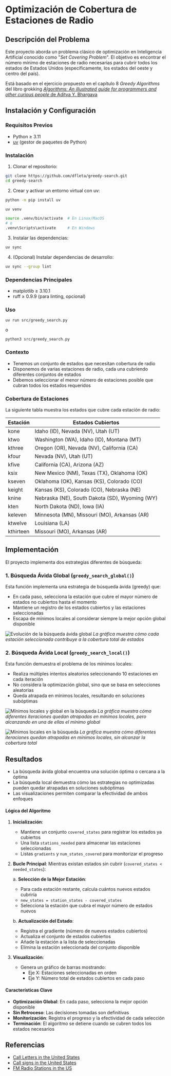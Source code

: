 # Optimización de Cobertura de Estaciones de Radio

## Descripción del Problema
Este proyecto aborda un problema clásico de optimización en Inteligencia Artificial conocido como "_Set Covering Problem_". El objetivo es encontrar el número mínimo de estaciones de radio necesarias para cubrir todos los estados de Estados Unidos (específicamente, los estados del oeste y centro del país).

Está basado en el ejercicio propuesto en el capítulo 8 _Greedy Algorithms_ del libro grokking [_Algorithms: An illustrated guide for programmers and other curious people_ de Aditya Y. Bhargava](https://github.com/egonSchiele/grokking_algorithms)

## Instalación y Configuración

### Requisitos Previos
- Python ≥ 3.11
- [uv](https://github.com/astral-sh/uv) (gestor de paquetes de Python)

### Instalación

1. Clonar el repositorio:
```bash
git clone https://github.com/dfleta/greedy-search.git
cd greedy-search
```

2. Crear y activar un entorno virtual con uv:
```bash
python -m pip install uv

uv venv

source .venv/bin/activate  # En Linux/MacOS
# o
.venv\Scripts\activate     # En Windows
```

3. Instalar las dependencias:
```bash
uv sync
```

4. (Opcional) Instalar dependencias de desarrollo:
```bash
uv sync --group lint
```

### Dependencias Principales
- matplotlib ≥ 3.10.1
- ruff ≥ 0.9.9 (para linting, opcional)

### Uso

`uv run src/greedy_search.py`

o

`python3 src/greedy_search.py`

### Contexto
- Tenemos un conjunto de estados que necesitan cobertura de radio
- Disponemos de varias estaciones de radio, cada una cubriendo diferentes conjuntos de estados
- Debemos seleccionar el menor número de estaciones posible que cubran todos los estados requeridos

### Cobertura de Estaciones
La siguiente tabla muestra los estados que cubre cada estación de radio:

| Estación   | Estados Cubiertos |
|------------|------------------|
| kone       | Idaho (ID), Nevada (NV), Utah (UT) |
| ktwo       | Washington (WA), Idaho (ID), Montana (MT) |
| kthree     | Oregon (OR), Nevada (NV), California (CA) |
| kfour      | Nevada (NV), Utah (UT) |
| kfive      | California (CA), Arizona (AZ) |
| ksix       | New Mexico (NM), Texas (TX), Oklahoma (OK) |
| kseven     | Oklahoma (OK), Kansas (KS), Colorado (CO) |
| keight     | Kansas (KS), Colorado (CO), Nebraska (NE) |
| knine      | Nebraska (NE), South Dakota (SD), Wyoming (WY) |
| kten       | North Dakota (ND), Iowa (IA) |
| keleven    | Minnesota (MN), Missouri (MO), Arkansas (AR) |
| ktwelve    | Louisiana (LA) |
| kthirteen  | Missouri (MO), Arkansas (AR) |

## Implementación

El proyecto implementa dos estrategias diferentes de búsqueda:

### 1. Búsqueda Ávida Global (`greedy_search_global()`)
Esta función implementa una estrategia de búsqueda ávida (greedy) que:
- En cada paso, selecciona la estación que cubre el mayor número de estados no cubiertos hasta el momento
- Mantiene un registro de los estados cubiertos y las estaciones seleccionadas
- Escapa de mínimos locales al considerar siempre la mejor opción global disponible

![Evolución de la búsqueda ávida global](doc/greedy_search_global.png)
*La gráfica muestra cómo cada estación seleccionada contribuye a la cobertura total de estados*

### 2. Búsqueda Ávida Local (`greedy_search_local()`)
Esta función demuestra el problema de los mínimos locales:
- Realiza múltiples intentos aleatorios seleccionando 10 estaciones en cada iteración
- No considera la optimización global, sino que se basa en selecciones aleatorias
- Queda atrapada en mínimos locales, resultando en soluciones subóptimas

![Mínimos locales y global en la búsqueda](doc/f_minimo_global.png)
*La gráfica muestra cómo diferentes iteraciones quedan atrapadas en mínimos locales, pero alcanzando en una de ellas el mínimo global*

![Mínimos locales en la búsqueda](doc/f_minimos_locales.png)
*La gráfica muestra cómo diferentes iteraciones quedan atrapadas en mínimos locales, sin alcanzar la cobertura total*

## Resultados
- La búsqueda ávida global encuentra una solución óptima o cercana a la óptima
- La búsqueda local demuestra cómo las estrategias no optimizadas pueden quedar atrapadas en soluciones subóptimas
- Las visualizaciones permiten comparar la efectividad de ambos enfoques

#### Lógica del Algoritmo

1. **Inicialización**:
   - Mantiene un conjunto `covered_states` para registrar los estados ya cubiertos
   - Una lista `stations_needed` para almacenar las estaciones seleccionadas
   - Listas `gradients` y `num_states_covered` para monitorizar el progreso

2. **Bucle Principal**:
   Mientras existan estados sin cubrir (`covered_states < needed_states`):
   
   a. **Selección de la Mejor Estación**:
      - Para cada estación restante, calcula cuántos nuevos estados cubriría
      - `new_states = station_states - covered_states`
      - Selecciona la estación que cubra el mayor número de estados nuevos
   
   b. **Actualización del Estado**:
      - Registra el gradiente (número de nuevos estados cubiertos)
      - Actualiza el conjunto de estados cubiertos
      - Añade la estación a la lista de seleccionadas
      - Elimina la estación seleccionada del conjunto disponible

3. **Visualización**:
   - Genera un gráfico de barras mostrando:
     - Eje X: Estaciones seleccionadas en orden
     - Eje Y: Número total de estados cubiertos en cada paso

#### Características Clave
- **Optimización Global**: En cada paso, selecciona la mejor opción disponible
- **Sin Retroceso**: Las decisiones tomadas son definitivas
- **Monitorización**: Registra el progreso y la efectividad de cada selección
- **Terminación**: El algoritmo se detiene cuando se cubren todos los estados necesarios


## Referencias
- [Call Letters in the United States](https://earlyradiohistory.us/kwtrivia.htm)
- [Call signs in the United States](https://en.wikipedia.org/wiki/Call_signs_in_the_United_States)
- [FM Radio Stations in the US](https://en.wikipedia.org/wiki/List_of_FM_radio_stations_in_the_United_States_by_call_sign_(initial_letters_KK%E2%80%93KM))